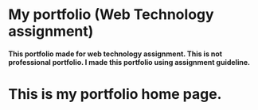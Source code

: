 # My  portfolio (Web Technology assignment)
#### This portfolio made for web technology assignment. This is not professional portfolio. I made this portfolio using assignment guideline.

# This is my portfolio home page.
